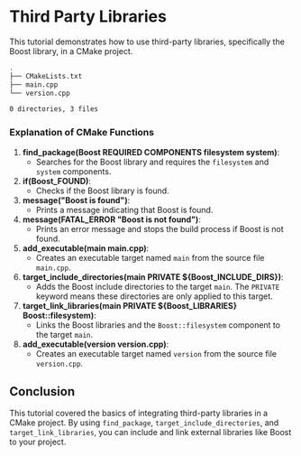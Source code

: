 # Third Party Libraries
This tutorial demonstrates how to use third-party libraries, specifically the Boost library, in a CMake project.

```bash
.
├── CMakeLists.txt
├── main.cpp
└── version.cpp

0 directories, 3 files
```

### Explanation of CMake Functions

1. **find_package(Boost REQUIRED COMPONENTS filesystem system)**:
    - Searches for the Boost library and requires the `filesystem` and `system` components.
2. **if(Boost_FOUND)**:
    - Checks if the Boost library is found.
3. **message("Boost is found")**:
    - Prints a message indicating that Boost is found.
4. **message(FATAL_ERROR "Boost is not found")**:
    - Prints an error message and stops the build process if Boost is not found.
5. **add_executable(main main.cpp)**:
    - Creates an executable target named `main` from the source file `main.cpp`.
6. **target_include_directories(main PRIVATE ${Boost_INCLUDE_DIRS})**:
    - Adds the Boost include directories to the target `main`. The `PRIVATE` keyword means these directories are only applied to this target.
7. **target_link_libraries(main PRIVATE ${Boost_LIBRARIES} Boost::filesystem)**:
    - Links the Boost libraries and the `Boost::filesystem` component to the target `main`.
8. **add_executable(version version.cpp)**:
    - Creates an executable target named `version` from the source file `version.cpp`.

## Conclusion

This tutorial covered the basics of integrating third-party libraries in a CMake project. By using `find_package`, `target_include_directories`, and `target_link_libraries`, you can include and link external libraries like Boost to your project.
